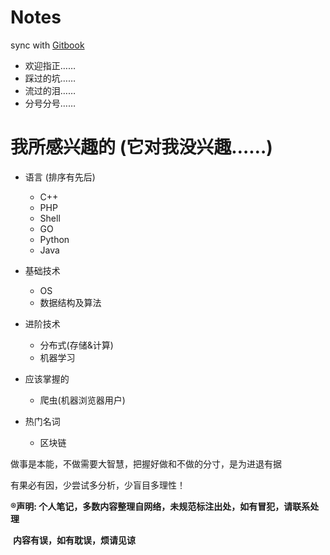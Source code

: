 # Notes
sync with [Gitbook](https://jcppython.gitbooks.io/notes/content/)

- 欢迎指正……
- 踩过的坑……
- 流过的泪……
- 分号分号……

# 我所感兴趣的 (它对我没兴趣……)
- 语言 (排序有先后)
    - C++
    - PHP
    - Shell
    - GO
    - Python
    - Java

- 基础技术
    - OS
    - 数据结构及算法

- 进阶技术
    - 分布式(存储&计算)
    - 机器学习

- 应该掌握的
    - 爬虫(机器浏览器用户)

- 热门名词
    - 区块链


做事是本能，不做需要大智慧，把握好做和不做的分寸，是为进退有据

有果必有因，少尝试多分析，少盲目多理性！



**®声明: 个人笔记，多数内容整理自网络，未规范标注出处，如有冒犯，请联系处理**

​             **内容有误，如有耽误，烦请见谅**
